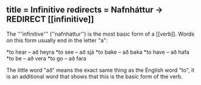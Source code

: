 title = Infinitive
redirects = Nafnháttur -> REDIRECT [[infinitive]]
---

The '''infinitive''' (''nafnháttur'') is the most basic form of a [[verb]]. Words on this form usually end in the letter "a":

*to hear – að heyra
*to see – að sjá
*to bake – að baka
*to have – að hafa
*to be – að vera
*to go – að fara

The little word "að" means the exact same thing as the English word "to", it is an additional word that shows that this is the basic form of the verb.